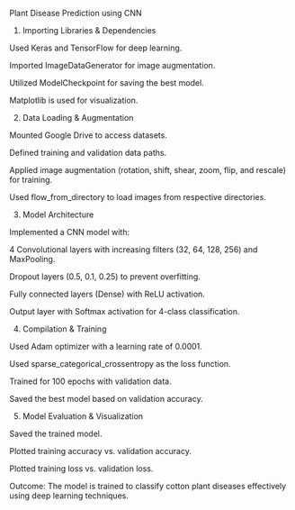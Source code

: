 Plant Disease Prediction using CNN

1. Importing Libraries & Dependencies

Used Keras and TensorFlow for deep learning.

Imported ImageDataGenerator for image augmentation.

Utilized ModelCheckpoint for saving the best model.

Matplotlib is used for visualization.

2. Data Loading & Augmentation

Mounted Google Drive to access datasets.

Defined training and validation data paths.

Applied image augmentation (rotation, shift, shear, zoom, flip, and rescale) for training.

Used flow_from_directory to load images from respective directories.

3. Model Architecture

Implemented a CNN model with:

4 Convolutional layers with increasing filters (32, 64, 128, 256) and MaxPooling.

Dropout layers (0.5, 0.1, 0.25) to prevent overfitting.

Fully connected layers (Dense) with ReLU activation.

Output layer with Softmax activation for 4-class classification.

4. Compilation & Training

Used Adam optimizer with a learning rate of 0.0001.

Used sparse_categorical_crossentropy as the loss function.

Trained for 100 epochs with validation data.

Saved the best model based on validation accuracy.

5. Model Evaluation & Visualization

Saved the trained model.

Plotted training accuracy vs. validation accuracy.

Plotted training loss vs. validation loss.

Outcome: The model is trained to classify cotton plant diseases effectively using deep learning techniques.

